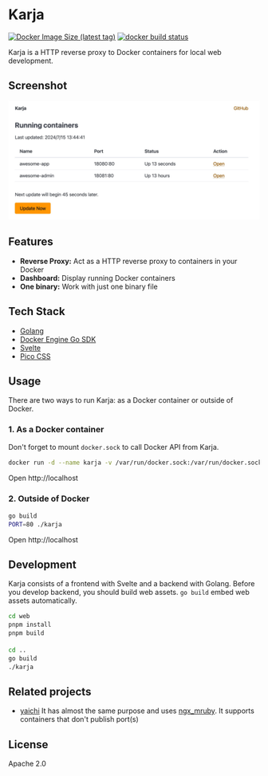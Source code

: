 Karja
====
[![Docker Image Size (latest tag)](https://img.shields.io/docker/image-size/mtgto/karja/latest)](https://hub.docker.com/r/mtgto/karja/)
[![docker build status](https://github.com/mtgto/karja/actions/workflows/build.yml/badge.svg)](https://github.com/mtgto/karja/actions/workflows/build.yml)

Karja is a HTTP reverse proxy to Docker containers for local web development.

## Screenshot

![Dashboard](assets/dashboard.jpg)

## Features

- **Reverse Proxy:** Act as a HTTP reverse proxy to containers in your Docker
- **Dashboard:** Display running Docker containers
- **One binary:** Work with just one binary file

## Tech Stack

- [Golang](https://go.dev/)
- [Docker Engine Go SDK](https://docs.docker.com/engine/api/sdk/)
- [Svelte](https://svelte.dev/)
- [Pico CSS](https://picocss.com/)

## Usage

There are two ways to run Karja: as a Docker container or outside of Docker.

### 1. As a Docker container

Don't forget to mount `docker.sock` to call Docker API from Karja.

```bash
docker run -d --name karja -v /var/run/docker.sock:/var/run/docker.sock -p 80:9000 mtgto/karja
```

Open http://localhost

### 2. Outside of Docker

```bash
go build
PORT=80 ./karja
```

Open http://localhost

## Development

Karja consists of a frontend with Svelte and a backend with Golang.
Before you develop backend, you should build web assets.
`go build` embed web assets automatically.

```bash
cd web
pnpm install
pnpm build

cd ..
go build
./karja
```

## Related projects

- [yaichi](https://github.com/mtsmfm/yaichi) It has almost the same purpose and uses [ngx_mruby](https://ngx.mruby.org/). It supports containers that don't publish port(s)

## License

Apache 2.0

